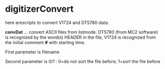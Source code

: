 # digitizerConvert

here arescripts to convert V1724 and DT5780 data:

**convDat** ... convert ASCII files from listmode.  DT5780 (from MC2 software) is recognized by the word(s) HEADER in the file,  V1724 is recognized from the initial comment **\#** with starting time. 

First parameter is filename

Second parameter is 0/1 :  0=do not sort the file before;  1=sort the file before

